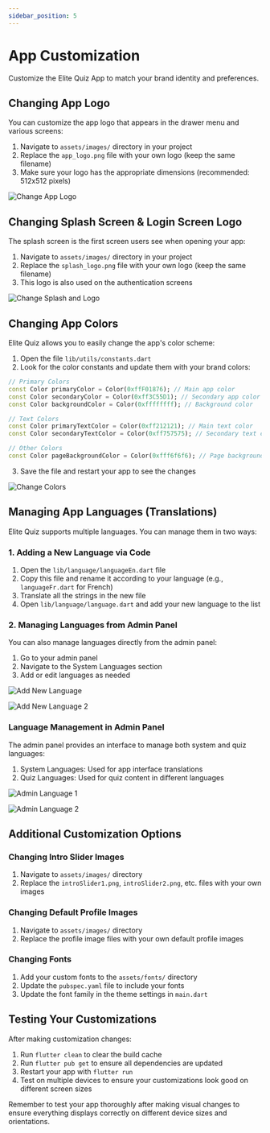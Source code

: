```yaml
---
sidebar_position: 5
---
```


# App Customization

Customize the Elite Quiz App to match your brand identity and preferences.

## Changing App Logo

You can customize the app logo that appears in the drawer menu and various screens:

1. Navigate to `assets/images/` directory in your project
2. Replace the `app_logo.png` file with your own logo (keep the same filename)
3. Make sure your logo has the appropriate dimensions (recommended: 512x512 pixels)

![Change App Logo](/img/app/change_app_logo.webp)

## Changing Splash Screen & Login Screen Logo

The splash screen is the first screen users see when opening your app:

1. Navigate to `assets/images/` directory in your project
2. Replace the `splash_logo.png` file with your own logo (keep the same filename)
3. This logo is also used on the authentication screens

![Change Splash and Logo](/img/app/change_splash_and_org_logo.webp)

## Changing App Colors

Elite Quiz allows you to easily change the app's color scheme:

1. Open the file `lib/utils/constants.dart`
2. Look for the color constants and update them with your brand colors:

```dart
// Primary Colors
const Color primaryColor = Color(0xffF01876); // Main app color
const Color secondaryColor = Color(0xff3C55D1); // Secondary app color
const Color backgroundColor = Color(0xffffffff); // Background color

// Text Colors
const Color primaryTextColor = Color(0xff212121); // Main text color
const Color secondaryTextColor = Color(0xff757575); // Secondary text color

// Other Colors
const Color pageBackgroundColor = Color(0xfff6f6f6); // Page background color
```

3. Save the file and restart your app to see the changes

![Change Colors](/img/app/change_colors.webp)

## Managing App Languages (Translations)

Elite Quiz supports multiple languages. You can manage them in two ways:

### 1. Adding a New Language via Code

1. Open the `lib/language/languageEn.dart` file
2. Copy this file and rename it according to your language (e.g., `languageFr.dart` for French)
3. Translate all the strings in the new file
4. Open `lib/language/language.dart` and add your new language to the list

### 2. Managing Languages from Admin Panel

You can also manage languages directly from the admin panel:

1. Go to your admin panel
2. Navigate to the System Languages section
3. Add or edit languages as needed

![Add New Language](/img/app/addNewLanguage.webp)

![Add New Language 2](/img/app/addNewLanguage2.webp)

### Language Management in Admin Panel

The admin panel provides an interface to manage both system and quiz languages:

1. System Languages: Used for app interface translations
2. Quiz Languages: Used for quiz content in different languages

![Admin Language 1](/img/app/admin-language-1.webp)

![Admin Language 2](/img/app/admin-language-2.webp)

## Additional Customization Options

### Changing Intro Slider Images

1. Navigate to `assets/images/` directory
2. Replace the `introSlider1.png`, `introSlider2.png`, etc. files with your own images

### Changing Default Profile Images

1. Navigate to `assets/images/` directory
2. Replace the profile image files with your own default profile images

### Changing Fonts

1. Add your custom fonts to the `assets/fonts/` directory
2. Update the `pubspec.yaml` file to include your fonts
3. Update the font family in the theme settings in `main.dart`

## Testing Your Customizations

After making customization changes:

1. Run `flutter clean` to clear the build cache
2. Run `flutter pub get` to ensure all dependencies are updated
3. Restart your app with `flutter run`
4. Test on multiple devices to ensure your customizations look good on different screen sizes

Remember to test your app thoroughly after making visual changes to ensure everything displays correctly on different device sizes and orientations.
